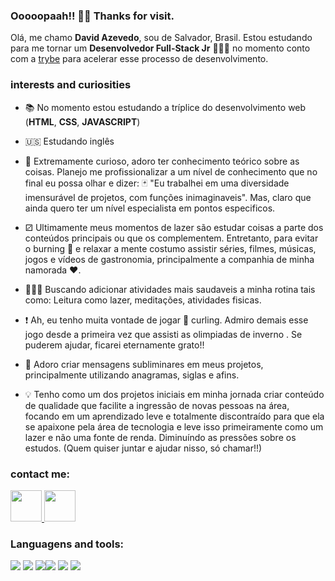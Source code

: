 ### Ooooopaah!!  🖖🏻 Thanks for visit.

Olá, me chamo **David Azevedo**, sou de Salvador, Brasil. Estou estudando para me tornar um **Desenvolvedor Full-Stack Jr** 👨🏻‍💻 no momento conto com a [trybe](https://www.betrybe.com/) para acelerar esse processo de desenvolvimento.

### interests and curiosities

- 📚 No momento estou estudando a tríplice do desenvolvimento web (**HTML**, **CSS**, **JAVASCRIPT**) 

- 🇺🇸 Estudando inglês

- 💭 Extremamente curioso, adoro ter conhecimento teórico sobre as coisas. Planejo me profissionalizar a um nível de conhecimento que no final eu possa olhar e dizer: 🃏 "Eu trabalhei em uma diversidade imensurável de projetos, com funções inimaginaveis". Mas, claro que ainda quero ter um nível especialista em pontos especificos. 

-  ⚂ Ultimamente meus momentos de lazer são estudar coisas a parte dos conteúdos principais ou que os complementem. Entretanto, para evitar o burning 🤯 e relaxar a mente costumo assistir séries, filmes, músicas, jogos e  vídeos de gastronomia, principalmente a companhia de minha namorada ❤️.

- 🧘🏻‍♂️ Buscando adicionar atividades mais saudaveis a minha rotina tais como: Leitura como lazer, meditações, atividades fisicas.

- ❗️ Ah, eu tenho muita vontade de jogar 🥌 curling. Admiro demais esse jogo desde a primeira vez que assisti as olimpiadas de inverno . Se puderem ajudar, ficarei eternamente grato!!

- 🔎 Adoro criar mensagens subliminares em meus projetos, principalmente utilizando anagramas, siglas e afins.

- 💡 Tenho como um dos projetos iniciais em minha jornada criar conteúdo de qualidade que facilite a ingressão de novas pessoas na área, focando em um aprendizado leve e totalmente discontraído para que ela se apaixone pela área de tecnologia e leve isso primeiramente como um lazer e não uma fonte de renda. Diminuíndo as pressões sobre os estudos. (Quem quiser juntar e ajudar nisso, só chamar!!)

### contact me: 

 <a  target="_blank" href="https://www.linkedin.com/in/dl-azevedo/">
    <img height="50px" width="50px" src="https://img.icons8.com/nolan/64/linkedin.png"/ style="max-width=100%">
 </a>
 <a  target="_blank" href="mailto:zevid.dev@outlook.com">
    <img height="50px" width="50px" src="https://img.icons8.com/nolan/64/email.png"/ tyle="max-width=100%">
 </a>
 
 ### Languagens and tools: 
 
 <img src="https://img.icons8.com/nolan/50/github.png"/> <img src="https://img.icons8.com/color/50/000000/git.png"/> <img src="https://img.icons8.com/nolan/50/html-5.png"/><img src="https://img.icons8.com/dusk/50/000000/css3.png"/> <img src="https://img.icons8.com/nolan/50/linux--v2.png"/> <img src="https://img.icons8.com/nolan/50/console.png"/>







